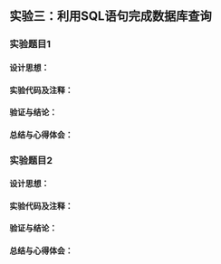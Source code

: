 
## 实验三：利用SQL语句完成数据库查询

### 实验题目1
#### 设计思想：
#### 实验代码及注释：
#### 验证与结论：
#### 总结与心得体会：

### 实验题目2
#### 设计思想：
#### 实验代码及注释：
#### 验证与结论：
#### 总结与心得体会：

